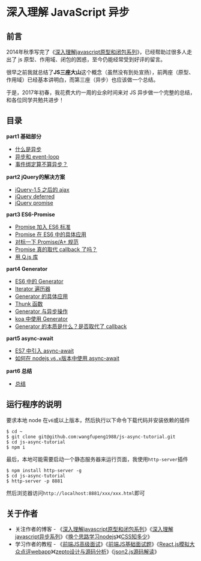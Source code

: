 # 深入理解 JavaScript 异步

## 前言

2014年秋季写完了《[深入理解javascript原型和闭包系列](http://www.cnblogs.com/wangfupeng1988/p/4001284.html)》，已经帮助过很多人走出了 js 原型、作用域、闭包的困惑，至今仍能经常受到好评的留言。

很早之前我就总结了**JS三座大山**这个概念（虽然没有到处宣扬），前两座（原型、作用域）已经基本讲明白，而第三座（异步）也应该做一个总结。

于是，2017年初春，我花费大约一周的业余时间来对 JS 异步做一个完整的总结，和各位同学共勉共进步！

## 目录

**part1 基础部分**

- [什么是异步](./part1-basic/01-what-is-async.md)
- [异步和 event-loop](./part1-basic/02-event-loop.md)
- [事件绑定算不算异步？](./part1-basic/03-event-bind.md)

**part2 jQuery的解决方案**

- [jQuery-1.5 之后的 ajax](./part2-jquery/01-jquery-ajax.md)
- [jQuery deferred](./part2-jquery/02-jquery-deferred.md)
- [jQuery promise](./part2-jquery/03-jquery-promise.md)

**part3 ES6-Promise**

- [Promise 加入 ES6 标准](./part3-promise/01-promise-in-es6.md)
- [Promise 在 ES6 中的具体应用](./part3-promise/02-promise-use.md)
- [对标一下 Promise/A+ 规范](./part3-promise/03-promise-standard.md)
- [Promise 真的取代 callback 了吗？](./part3-promise/04-promise-callback.md)
- [用 Q.js 库](./part3-promise/05-promise-q.md)

**part4 Generator**

- [ES6 中的 Generator](./part4-generator/01-generator-in-es6.md)
- [Iterator 遍历器](./part4-generator/02-iterator.md)
- [Generator 的具体应用](./part4-generator/03-iterator-use.md)
- [Thunk 函数](./part4-generator/04-thunk.md)
- [Generator 与异步操作](./part4-generator/05-generator-for-async.md)
- [koa 中使用 Generator](./part4-generator/06-generator-for-koa.md)
- [Generator 的本质是什么？是否取代了 callback](./part4-generator/07-generator-callback.md)

**part5 async-await**

- [ES7 中引入 async-await](./part5-async-await/01-async-await-in-es7.md)
- [如何在 nodejs `v6.x`版本中使用 async-await](./part5-async-await/02-use-in-node-v6.md)

**part6 总结**

- [总结](./part6-end/01-summary.md)

## 运行程序的说明

要求本地 node 在`v6`或以上版本，然后执行以下命令下载代码并安装依赖的插件

```shell
$ cd ~
$ git clone git@github.com:wangfupeng1988/js-async-tutorial.git
$ cd js-async-tutorial
$ npm i
```

最后，本地可能需要启动一个静态服务器来运行页面，我使用`http-server`插件

```shell
$ npm install http-server -g
$ cd js-async-tutorial
$ http-server -p 8881
```

然后浏览器访问`http://localhost:8881/xxx/xxx.html`即可

## 关于作者

- 关注作者的博客 - 《[深入理解javascript原型和闭包系列](http://www.cnblogs.com/wangfupeng1988/p/4001284.html)》《[深入理解javascript异步系列](https://github.com/wangfupeng1988/js-async-tutorial)》《[换个思路学习nodejs](https://github.com/wangfupeng1988/node-tutorial)》《[CSS知多少](http://www.cnblogs.com/wangfupeng1988/p/4325007.html)》 
- 学习作者的教程 - 《[前端JS高级面试](https://coding.imooc.com/class/190.html)》《[前端JS基础面试题](http://coding.imooc.com/class/115.html)》《[React.js模拟大众点评webapp](http://coding.imooc.com/class/99.html)》《[zepto设计与源码分析](http://www.imooc.com/learn/745)》《[json2.js源码解读](http://study.163.com/course/courseMain.htm?courseId=691008)》


